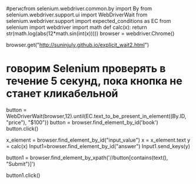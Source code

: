 #регисfrom selenium.webdriver.common.by import By
from selenium.webdriver.support.ui import WebDriverWait
from selenium.webdriver.support import expected_conditions as EC
from selenium import webdriver
import math
def calc(x):
  return str(math.log(abs(12*math.sin(int(x)))))
browser = webdriver.Chrome()

browser.get("http://suninjuly.github.io/explicit_wait2.html")
    

# говорим Selenium проверять в течение 5 секунд, пока кнопка не станет кликабельной

button = WebDriverWait(browser,12).until(EC.text_to_be_present_in_element((By.ID, "price"), "$100"))
button = browser.find_element_by_id('book')
button.click()

x_element = browser.find_element_by_id("input_value")
x = x_element.text
y = calc(x) 
Input1=browser.find_element_by_id("answer")
Input1.send_keys(y)

button1 = browser.find_element_by_xpath('//button[contains(text(), "Submit")]')

button1.click()
